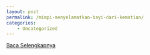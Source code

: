 ```yaml
---
layout: post
permalink: /mimpi-menyelamatkan-bayi-dari-kematian/
categories:
    - Uncategorized
---
```


[Baca Selengkapnya](/07)